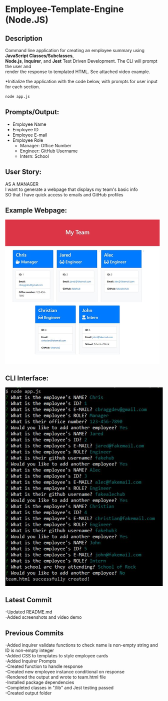 # Employee-Template-Engine (Node.JS)

## Description
Command line application for creating an employee summary using **JavaScript Classes/Subclasses**,   
**Node.js**, **Inquirer**, and **Jest** Test Driven Development. The CLI will prompt the user and  
render the response to templated HTML. See attached video example.    

*Initialize the application with the code below, with prompts for user input for each section.

```sh
node app.js
```
## Prompts/Output:  
* Employee Name  
* Employee ID  
* Employee E-mail    
* Employee Role   
  * Manager: Office Number  
  * Engineer: GitHub Username  
  * Intern: School  

## User Story:  

AS A MANAGER  
I want to generate a webpage that displays my team's basic info  
SO that I have quick access to emails and GitHub profiles

## Example Webpage:  
![Example Webpage.jpg](./example_webpage.JPG)

## CLI Interface:  
![Example CLI Interface.jpg](./example_CLI.JPG)

## Latest Commit  
-Updated README.md  
-Added screenshots and video demo  

## Previous Commits  
-Added inquirer validate functions to check name is non-empty string and ID is non-empty integer  
-Added CSS to templates to style employee cards  
-Added Inquirer Prompts  
-Created function to handle response  
-Created new employee instance conditional on response  
-Rendered the output and wrote to team.html file  
-Installed package dependencies  
-Completed classes in "/lib" and Jest testing passed  
-Created output folder  
